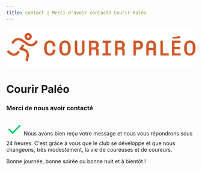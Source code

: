 ```yaml
---
title: Contact | Merci d'avoir contacté Courir Paléo
---
```

![Courir Paleo](/assets/images/Logo-Courir-Paleo-long-blanc-1200px.png)
# Courir Paléo

### Merci de nous avoir contacté

<font size="300%" color="#06CF60">&check;</font>
Nous avons bien reçu votre message et nous vous répondrons sous 24&nbsp;heures. C'est grâce à vous que le club se développe et que nous changeons, très modestement, la vie de coureuses et de coureurs.

Bonne journée, bonne soirée ou bonne nuit et à bientôt&nbsp;!